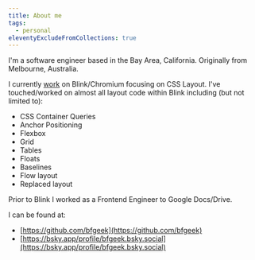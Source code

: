 ```yaml
---
title: About me
tags:
  - personal
eleventyExcludeFromCollections: true
---
```


I'm a software engineer based in the Bay Area, California. Originally from Melbourne, Australia.

I currently [work](https://chromiumdash.appspot.com/commits?user=ikilpatrick) on Blink/Chromium focusing on CSS Layout.
I've touched/worked on almost all layout code within Blink including (but not limited to):
 - CSS Container Queries
 - Anchor Positioning
 - Flexbox
 - Grid
 - Tables
 - Floats
 - Baselines
 - Flow layout
 - Replaced layout

Prior to Blink I worked as a Frontend Engineer to Google Docs/Drive.

I can be found at:
 - [https://github.com/bfgeek](https://github.com/bfgeek)
 - [https://bsky.app/profile/bfgeek.bsky.social](https://bsky.app/profile/bfgeek.bsky.social)
